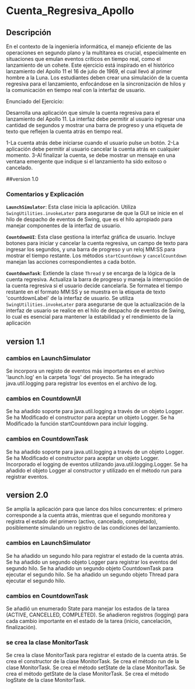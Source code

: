 # Cuenta_Regresiva_Apollo

## Descripción
En el contexto de la ingeniería informática, el manejo eficiente de las operaciones en
segundo plano y la multitarea es crucial, especialmente en situaciones que emulan eventos
críticos en tiempo real, como el lanzamiento de un cohete.
Este ejercicio está inspirado en el histórico lanzamiento del Apollo 11 el 16 de julio de 1969,
el cual llevó al primer hombre a la Luna. Los estudiantes deben crear una simulación de la
cuenta regresiva para el lanzamiento, enfocándose en la sincronización de hilos y
la comunicación en tiempo real con la interfaz de usuario.

Enunciado del Ejercicio:

Desarrolla una aplicación que simule la cuenta regresiva para el lanzamiento del Apollo 11. La interfaz debe permitir al usuario ingresar una cantidad de segundos y mostrar una barra de progreso y una etiqueta de texto que reflejen la cuenta atrás en tiempo real.

1-La cuenta atrás debe iniciarse cuando el usuario pulse un botón.
2-La aplicación debe permitir al usuario cancelar la cuenta atrás en cualquier momento.
3-Al finalizar la cuenta, se debe mostrar un mensaje en una ventana emergente que indique si
el lanzamiento ha sido exitoso o cancelado.

##version 1.0

### Comentarios y Explicación

**`LaunchSimulator`**:
Esta clase inicia la aplicación.
Utiliza `SwingUtilities.invokeLater` para asegurarse de que la GUI se inicie en el hilo de despacho de eventos de Swing, que es el hilo apropiado para manejar componentes de la interfaz de usuario.

**`CountdownUI`**:
Esta clase gestiona la interfaz gráfica de usuario.
Incluye botones para iniciar y cancelar la cuenta regresiva, un campo de texto para ingresar los segundos, y una barra de progreso y un reloj MM:SS para mostrar el tiempo restante.
Los métodos `startCountdown` y `cancelCountdown` manejan las acciones correspondientes a cada botón.

**`CountdownTask`**:
Extiende la clase `Thread` y se encarga de la lógica de la cuenta regresiva.
Actualiza la barra de progreso y maneja la interrupción de la cuenta regresiva si el usuario decide cancelarla.
Se formatea el tiempo restante en el formato MM:SS y se muestra en la etiqueta de texto
'countdownLabel' de la interfaz de usuario.
Se utiliza `SwingUtilities.invokeLater` para asegurarse de que la actualización de la interfaz de usuario se realice en el hilo de despacho de eventos de Swing, lo cual es esencial para mantener la estabilidad y el rendimiento de la aplicación

## version 1.1
### cambios en LaunchSimulator
Se incorpora un registo de eventos más importantes en el archivo 'launch.log' en la carpeta 'logs' del proyecto.
Se ha integrado java.util.logging para registrar los eventos en el archivo de log.

### cambios en CountdownUI
Se ha añadido soporte para java.util.logging a través de un objeto Logger.
Se ha Modificado el constructor para aceptar un objeto Logger.
Se ha Modificado la función startCountdown para incluir logging.

### cambios en CountdownTask
Se ha añadido soporte para java.util.logging a través de un objeto Logger.
Se ha Modificado el constructor para aceptar un objeto Logger.
Incorporado el logging de eventos utilizando java.util.logging.Logger.
Se ha añadido el objeto Logger al constructor y utilizado en el método run para registrar eventos.

## version 2.0
Se amplía la aplicación para que lance dos hilos concurrentes: el primero corresponde a la cuenta atrás, mientras que el segundo monitorea y registra el estado del primero (activo, cancelado, completado), posiblemente simulando un registro de las condiciones del lanzamiento.

### cambios en LaunchSimulator
Se ha añadido un segundo hilo para registrar el estado de la cuenta atrás.
Se ha añadido un segundo objeto Logger para registrar los eventos del segundo hilo.
Se ha añadido un segundo objeto CountdownTask para ejecutar el segundo hilo.
Se ha añadido un segundo objeto Thread para ejecutar el segundo hilo.

### cambios en CountdownTask
Se añadió un enumerado State para manejar los estados de la tarea (ACTIVE, CANCELLED, COMPLETED).
Se añadieron registros (logging) para cada cambio importante en el estado de la tarea (inicio, cancelación, finalización).

### se crea la clase MonitorTask
Se crea la clase MonitorTask para registrar el estado de la cuenta atrás.
Se crea el constructor de la clase MonitorTask.
Se crea el método run de la clase MonitorTask.
Se crea el método setState de la clase MonitorTask.
Se crea el método getState de la clase MonitorTask.
Se crea el método logState de la clase MonitorTask.

